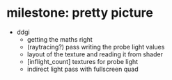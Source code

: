 # milestone: pretty picture
  - ddgi
    - getting the maths right
    - (raytracing?) pass writing the probe light values
    - layout of the texture and reading it from shader
    - [inflight_count] textures for probe light
    - indirect light pass with fullscreen quad

